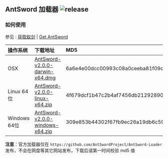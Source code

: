 ## AntSword 加载器 ![release](https://img.shields.io/badge/release-v2.0.0-blue.svg?style=flat-square)

### 如何使用

参见 : [获取蚁剑](https://doc.u0u.us/zh-hans/getting_started/get_antsword.html) | [Get AntSword](https://doc.u0u.us/en/getting_started/get_antsword.html)

操作系统 | 下载地址 | MD5
:--|:--|:--
OSX | [AntSword-v2.0.0-darwin-x64.dmg](https://github.com/AntSwordProject/AntSword-Loader/raw/2.0.0/AntSword-v2.0.0-darwin-x64.dmg) | 6a6e4e00dcc00993c08a0ceeba81f09d
Linux 64位 | [AntSword-v2.0.0-linux-x64.zip](https://github.com/AntSwordProject/AntSword-Loader/raw/2.0.0/AntSword-v2.0.0-linux-x64.zip) | 4f679dcf1b47c2b4af7456db21292890
Windows 64位 | [AntSword-v2.0.0-windows-x64.zip](https://github.com/AntSwordProject/AntSword-Loader/raw/2.0.0/AntSword-v2.0.0-windows-x64.zip) | 309e853b44302f67fb9ec26a19db6c59

**注意**：官方加载器仅在 `https://github.com/AntSwordProject/AntSword-Loader` 发布，不会在网盘等其它网站发布，下载后请第一时间校验 md5 值
